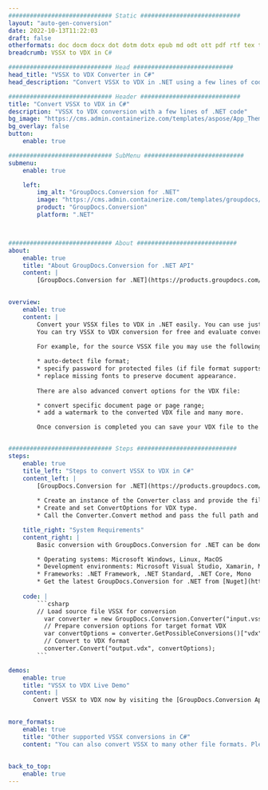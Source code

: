 ```yaml
---
############################# Static ############################
layout: "auto-gen-conversion"
date: 2022-10-13T11:22:03
draft: false
otherformats: doc docm docx dot dotm dotx epub md odt ott pdf rtf tex txt vdx vsdm vsdx vssm vssx vstm vstx vsx vtx xps
breadcrumb: VSSX to VDX in C#

############################# Head ############################
head_title: "VSSX to VDX Converter in C#"
head_description: "Convert VSSX to VDX in .NET using a few lines of code. Use the GroupDocs Document Conversion API to convert over 160 file formats."

############################# Header ############################
title: "Convert VSSX to VDX in C#"
description: "VSSX to VDX conversion with a few lines of .NET code"
bg_image: "https://cms.admin.containerize.com/templates/aspose/App_Themes/V3/images/bg/header1.png"
bg_overlay: false
button:
    enable: true

############################# SubMenu ############################
submenu:
    enable: true

    left:
        img_alt: "GroupDocs.Conversion for .NET"
        image: "https://cms.admin.containerize.com/templates/groupdocs/images/product-logos/90x90-noborder/groupdocs-conversion-net.png"
        product: "GroupDocs.Conversion"
        platform: ".NET"



############################# About ############################
about:
    enable: true
    title: "About GroupDocs.Conversion for .NET API"
    content: |
        [GroupDocs.Conversion for .NET](https://products.groupdocs.com/conversion/net/) can be used to convert Microsoft Word, Excel, PowerPoint, PDF, Visio and other formats. GroupDocs.Conversion is a standalone API that is suitable for back-end and internal systems where high performance is required. It does not depend on any software such as Microsoft or Open Office.
    

overview:
    enable: true
    content: |
        Convert your VSSX files to VDX in .NET easily. You can use just a couple of C# code lines in any platform of your choice like - Windows, Linux, macOS.
        You can try VSSX to VDX conversion for free and evaluate conversion results quality.  Along with simple file conversion scenarios you can try more advanced options for loading source VSSX file and for saving output VDX result. 
        
        For example, for the source VSSX file you may use the following load options:

        * auto-detect file format;
        * specify password for protected files (if file format supports it);
        * replace missing fonts to preserve document appearance.
        
        There are also advanced convert options for the VDX file:

        * convert specific document page or page range;
        * add a watermark to the converted VDX file and many more.

        Once conversion is completed you can save your VDX file to the local file path or any third-party storage like FTP, Amazon S3, Google Drive, Dropbox etc. Please note - to convert VSSX to VDX there is no need for any additional software installed - like MS Office, Open Office, Adobe Acrobat Reader etc.


############################# Steps ############################
steps:
    enable: true
    title_left: "Steps to convert VSSX to VDX in C#"
    content_left: |
        [GroupDocs.Conversion for .NET](https://products.groupdocs.com/conversion/net/) makes it easy for developers to convert a VSSX file to VDX with a few lines of code.
        
        * Create an instance of the Converter class and provide the file VSSX with the full path
        * Create and set ConvertOptions for VDX type.
        * Call the Converter.Convert method and pass the full path and format (VDX) as a parameter

    title_right: "System Requirements"
    content_right: |
        Basic conversion with GroupDocs.Conversion for .NET can be done in just a few simple steps. Our APIs are supported on all major platforms and operating systems. Before executing the code below, make sure you have the following prerequisites installed on your system.

        * Operating systems: Microsoft Windows, Linux, MacOS
        * Development environments: Microsoft Visual Studio, Xamarin, MonoDevelop
        * Frameworks: .NET Framework, .NET Standard, .NET Core, Mono
        * Get the latest GroupDocs.Conversion for .NET from [Nuget](https://www.nuget.org/packages/groupdocs.conversion)
         
    code: |
        ```csharp    
        // Load source file VSSX for conversion
          var converter = new GroupDocs.Conversion.Converter("input.vssx");
          // Prepare conversion options for target format VDX
          var convertOptions = converter.GetPossibleConversions()["vdx"].ConvertOptions;
          // Convert to VDX format
          converter.Convert("output.vdx", convertOptions);
        ```

demos:
    enable: true
    title: "VSSX to VDX Live Demo"
    content: |
       Convert VSSX to VDX now by visiting the [GroupDocs.Conversion App](https://products.groupdocs.app/conversion/family) website. Online demo has the following advantages
          

more_formats:
    enable: true
    title: "Other supported VSSX conversions in C#"
    content: "You can also convert VSSX to many other file formats. Please see the list below."
       
       
back_to_top:
    enable: true
---
```

